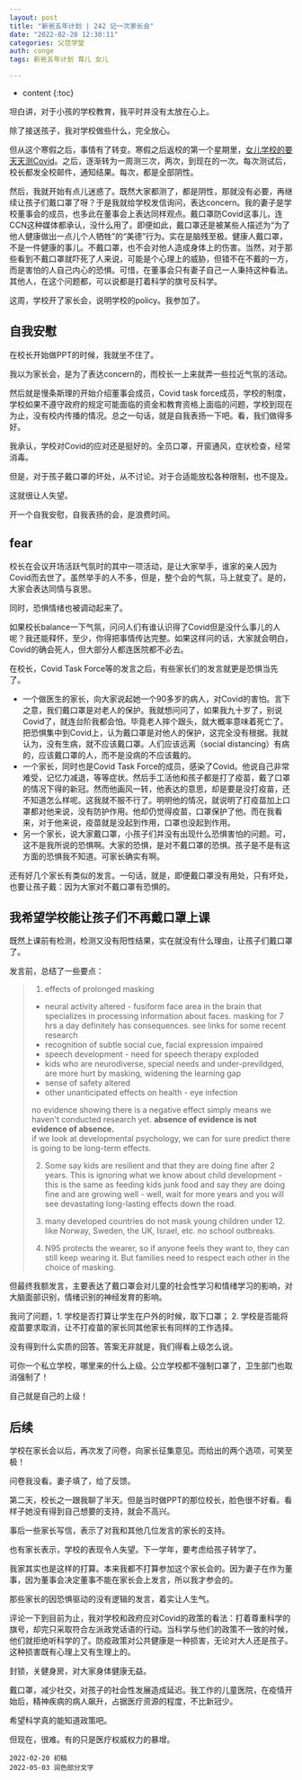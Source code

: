 ```yaml
---
layout: post
title: "新爸五年计划 | 242 记一次家长会"
date: "2022-02-20 12:30:11"
categories: 父范学堂
auth: conge
tags: 新爸五年计划 育儿 女儿

---
```

* content
{:toc}

坦白讲，对于小孩的学校教育，我平时并没有太放在心上。

除了接送孩子，我对学校做些什么，完全放心。

但从这个寒假之后，事情有了转变。寒假之后返校的第一个星期里，[女儿学校的要天天测Covid](https://conge.github.io/2022/01/08/NewDaddy-Kapka-Covid-policy/)。之后，逐渐转为一周测三次，两次，到现在的一次。每次测试后，校长都发全校邮件，通知结果。每次，都是全部阴性。

然后，我就开始有点儿迷惑了。既然大家都测了，都是阴性，那就没有必要，再继续让孩子们戴口罩了呀？于是我就给学校发信询问，表达concern。我的妻子是学校董事会的成员，也多此在董事会上表达同样观点。戴口罩防Covid这事儿，连CCN这种媒体都承认，没什么用了。即便如此，戴口罩还是被某些人描述为“为了他人健康做出一点儿个人牺牲”的“美德”行为。实在是脑残至极。健康人戴口罩，不是一件健康的事儿。不戴口罩，也不会对他人造成身体上的伤害。当然，对于那些看到不戴口罩就吓死了人来说，可能是个心理上的威胁，但错不在不戴的一方，而是害怕的人自己内心的恐惧。可惜，在董事会只有妻子自己一人秉持这种看法。其他人，在这个问题都，可以说都是打着科学的旗号反科学。

这周，学校开了家长会，说明学校的policy。我参加了。




## 自我安慰

在校长开始做PPT的时候，我就坐不住了。

我以为家长会，是为了表达concern的，而校长一上来就弄一些拉近气氛的活动。

然后就是慢条斯理的开始介绍董事会成员，Covid task force成员，学校的制度，学校如果不遵守政府的规定可能面临的资金和教育资格上面临的问题，学校到现在为止，没有校内传播的情况。总之一句话，就是自我表扬一下吧。看，我们做得多好。

我承认，学校对Covid的应对还是挺好的。全员口罩，开窗通风，症状检查，经常消毒。

但是，对于孩子戴口罩的坏处，从不讨论。对于合适能放松各种限制，也不提及。

这就很让人失望。

开一个自我安慰，自我表扬的会，是浪费时间。

## fear

校长在会议开场活跃气氛时的其中一项活动，是让大家举手，谁家的亲人因为Covid而去世了。虽然举手的人不多，但是，整个会的气氛，马上就变了。是的，大家会表达同情与哀思。

同时，恐惧情绪也被调动起来了。

如果校长balance一下气氛，问问人们有谁认识得了Covid但是没什么事儿的人呢？我还能释怀，至少，你得把事情传达完整。如果这样问的话，大家就会明白，Covid的确会死人，但大部分人都连医院都不必去。

在校长，Covid Task Force等的发言之后，有些家长们的发言就更是恐惧当先了。

* 一个做医生的家长，向大家说起她一个90多岁的病人，对Covid的害怕。言下之意，我们戴口罩是对老人的保护。我就想问问了，如果我九十岁了，别说Covid了，就连台阶我都会怕。毕竟老人摔个跟头，就大概率意味着死亡了。把恐惧集中到Covid上，认为戴口罩是对他人的保护，这完全没有根据。我就认为，没有生病，就不应该戴口罩。人们应该远离（social distancing）有病的，应该戴口罩的人，而不是没病的不应该戴的。
* 一个家长，同时也是Covid Task Force的成员，感染了Covid。他说自己非常难受，记忆力减退，等等症状。然后手工活他和孩子都是打了疫苗，戴了口罩的情况下得的新冠。然而他画风一转，他表达的意思，却是要是没打疫苗，还不知道怎么样呢。这我就不服不行了。明明他的情况，就说明了打疫苗加上口罩都对他来说，没有防护作用。他却仍觉得疫苗，口罩保护了他。而在我看来，对于他来说，疫苗就是没起到作用，口罩也没起到作用。
* 另一个家长，说大家戴口罩，小孩子们并没有出现什么恐惧害怕的问题。可，这不是我所说的恐惧啊。大家的恐惧，是对不戴口罩的恐惧。孩子是不是有这方面的恐惧我不知道。可家长确实有啊。

还有好几个家长有类似的发言。一句话，就是，即便戴口罩没有用处，只有坏处，也要让孩子戴：因为大家对不戴口罩有恐惧的。

## 我希望学校能让孩子们不再戴口罩上课

既然上课前有检测，检测又没有阳性结果，实在就没有什么理由，让孩子们戴口罩了。

发言前，总结了一些要点：

> 1. effects of prolonged masking
> * neural activity altered - fusiform face area in the brain that specializes in processing information about faces. masking for 7 hrs a day definitely has consequences. see links for some recent research
> * recognition of subtle social cue, facial expression impaired
> * speech development - need for speech therapy exploded
> * kids who are neurodiverse, special needs and under-previldged, are more hurt by masking, widening the learning gap
> * sense of safety altered
> * other unanticipated effects on health - eye infection
>
> no evidence showing there is a negative effect simply means we haven't conducted research yet. **absence of evidence is not evidence of absence.**     
> if we look at developmental psychology, we can for sure predict there is going to be long-term effects.
>
> 2. Some say kids are resilient and that they are doing fine after 2 years. This is ignoring what we know about child development - this is the same as feeding kids junk food and say they are doing fine and are growing well - well, wait for more years and you will see devastating long-lasting effects down the road.
>
> 3. many developed countries do not mask young children under 12. like Norway, Sweden, the UK, Israel, etc. no school outbreaks.
>
> 4. N95 protects the wearer, so if anyone feels they want to, they can still keep wearing it. But families need to respect each other in the choice of masking.

但最终我额发言，主要表达了戴口罩会对儿童的社会性学习和情绪学习的影响，对大脑面部识别，情绪识别的神经发育的影响。

我问了问题，1. 学校是否打算让学生在户外的时候，取下口罩； 2. 学校是否能将疫苗要求取消，让不打疫苗的家长同其他家长有同样的工作选择。

没有得到什么实质的回答。答案无非就是，我们得看上级怎么说。

可你一个私立学校，哪里来的什么上级。公立学校都不强制口罩了，卫生部门也取消强制了！

自己就是自己的上级！

## 后续

学校在家长会以后，再次发了问卷，向家长征集意见。而给出的两个选项，可笑至极！

问卷我没看。妻子填了，给了反馈。

第二天，校长之一跟我聊了半天。但是当时做PPT的那位校长，脸色很不好看。看样子她没有得到自己想要的支持，就会不高兴。

事后一些家长写信，表示了对我和其他几位发言的家长的支持。

也有家长表示，学校的表现令人失望。下一学年，要考虑给孩子转学了。

我家其实也是这样的打算。本来我都不打算参加这个家长会的。因为妻子在作为董事，因为董事会决定董事不能在家长会上发言，所以我才参会的。

那些家长的因恐惧驱动的没有逻辑的发言，着实让人生气。

评论一下到目前为止，我对学校和政府应对Covid的政策的看法：打着尊重科学的旗号，却完只采取符合左派政党话语的行动。当科学与他们的政策不一致的时候，他们就拒绝听科学的了。防疫政策对公共健康是一种损害，无论对大人还是孩子。这种损害既有心理上又有生理上的。

封锁，关健身房，对大家身体健康无益。

戴口罩，减少社交，对孩子的社会性发展造成延迟。我工作的儿童医院，在疫情开始后，精神疾病的病人飙升，占据医疗资源的程度，不比新冠少。

希望科学真的能知道政策吧。

但现在，很难。有的只是医疗权威权力的暴增。

```
2022-02-20 初稿
2022-05-03 润色部分文字
```
